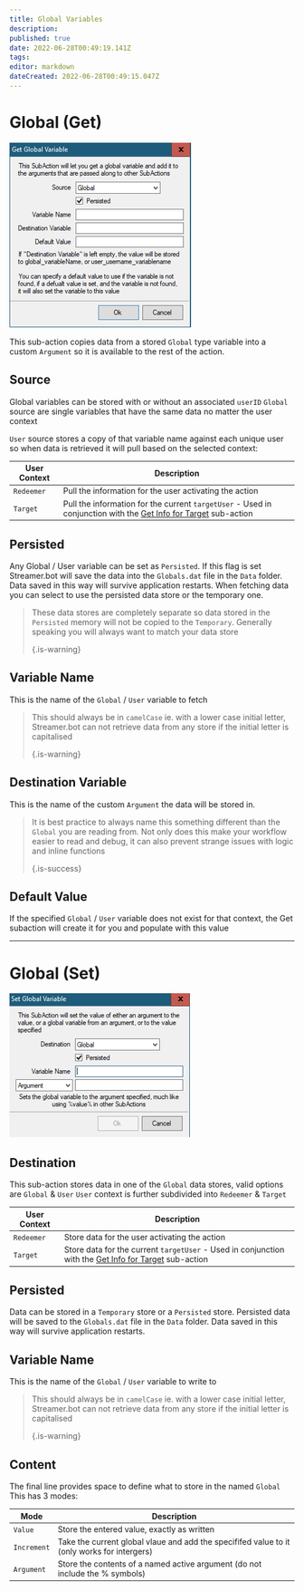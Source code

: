 ```yaml
---
title: Global Variables
description:
published: true
date: 2022-06-28T00:49:19.141Z
tags:
editor: markdown
dateCreated: 2022-06-28T00:49:15.047Z
---
```


# Global (Get)

![logic-global-get.png](/logic-global-get.png)

This sub-action copies data from a stored `Global` type variable into a custom `Argument` so it is available to the rest of the action.

## Source

Global variables can be stored with or without an associated `userID` `Global` source are single variables that have the same data no matter the user context

`User` source stores a copy of that variable name against each unique user so when data is retrieved it will pull based on the selected context:

| User Context | Description                                                                                                                                                        |
| ------------ | ------------------------------------------------------------------------------------------------------------------------------------------------------------------ |
| `Redeemer`   | Pull the information for the user activating the action                                                                                                            |
| `Target`     | Pull the information for the current `targetUser` - Used in conjunction with the [Get Info for Target](/en/Sub-Actions/Twitch/Get-User-Info-for-Target) sub-action |


## Persisted

Any Global / User variable can be set as `Persisted`. If this flag is set Streamer.bot will save the data into the `Globals.dat` file in the `Data` folder. Data saved in this way will survive application restarts. When fetching data you can select to use the persisted data store or the temporary one.
> These data stores are completely separate so data stored in the `Persisted` memory will not be copied to the `Temporary`. Generally speaking you will always want to match your data store 
> 
> {.is-warning}

## Variable Name

This is the name of the `Global` / `User` variable to fetch
> This should always be in `camelCase` ie. with a lower case initial letter, Streamer.bot can not retrieve data from any store if the initial letter is capitalised 
> 
> {.is-warning}

## Destination Variable

This is the name of the custom `Argument` the data will be stored in.
> It is best practice to always name this something different than the `Global` you are reading from. Not only does this make your workflow easier to read and debug, it can also prevent strange issues with logic and inline functions 
> 
> {.is-success}

## Default Value

If the specified `Global` / `User` variable does not exist for that context, the Get subaction will create it for you and populate with this value

***

# Global (Set)

![logic-global-set.png](/logic-global-set.png)

## Destination

This sub-action stores data in one of the `Global` data stores, valid options are `Global` & `User` `User` context is further subdivided into `Redeemer` & `Target`

| User Context | Description                                                                                                                                              |
| ------------ | -------------------------------------------------------------------------------------------------------------------------------------------------------- |
| `Redeemer`   | Store data for the user activating the action                                                                                                            |
| `Target`     | Store data for the current `targetUser` - Used in conjunction with the [Get Info for Target](/en/Sub-Actions/Twitch/Get-User-Info-for-Target) sub-action |

## Persisted

Data can be stored in a `Temporary` store or a `Persisted` store. Persisted data will be saved to the `Globals.dat` file in the `Data` folder. Data saved in this way will survive application restarts.

## Variable Name

This is the name of the `Global` / `User` variable to write to
> This should always be in `camelCase` ie. with a lower case initial letter, Streamer.bot can not retrieve data from any store if the initial letter is capitalised 
> 
> {.is-warning}

## Content

The final line provides space to define what to store in the named `Global` This has 3 modes:

| Mode        | Description                                                                                 |
| ----------- | ------------------------------------------------------------------------------------------- |
| `Value`     | Store the entered value, exactly as written                                                 |
| `Increment` | Take the current global vlaue and add the specififed value to it (only works for intergers) |
| `Argument`  | Store the contents of a named active argument (do not include the % symbols)                |